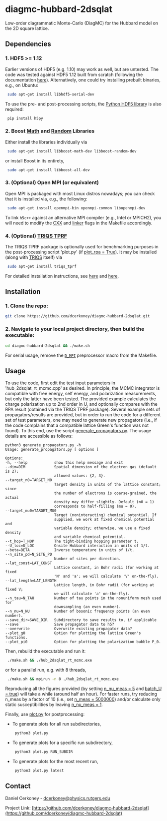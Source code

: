 # diagmc-hubbard-2dsqlat
Low-order diagrammatic Monte-Carlo (DiagMC) for the Hubbard model on the 2D square lattice.


<!-- DEPENDENCIES -->
## Dependencies

### 1. HDF5 >= 1.12

Earlier versions of HDF5 (e.g. 1.10) may work as well, but are untested. The code was tested against HDF5 1.12 built from scratch (following the documentation [here](https://portal.hdfgroup.org/display/support/HDF5+1.12.0)). Alternatively, one could try installing prebuilt binaries, e.g., on Ubuntu:
   ```sh
    sudo apt-get install libhdf5-serial-dev
   ```
To use the pre- and post-processing scripts, the [Python HDF5 library](https://docs.h5py.org/en/stable/quick.html) is also required:
   ```sh
    pip install h5py
   ```
### 2. Boost [Math](https://www.boost.org/doc/libs/1_76_0/libs/math/doc/html/index.html) and [Random](https://www.boost.org/doc/libs/1_76_0/doc/html/boost_random.html) Libraries

Either install the libraries individually via
   ```sh
    sudo apt-get install libboost-math-dev libboost-random-dev
   ```
or install Boost in its entirety,
   ```sh
    sudo apt-get install libboost-all-dev
   ```
### 3. (Optional) Open MPI (or equivalent)
Open MPI is packaged with most Linux distros nowadays; you can check that it is installed via, e.g., the following:
   ```sh
    sudo apt-get install openmpi-bin openmpi-common libopenmpi-dev
   ```
To link `h5c++` against an alternative MPI compiler (e.g., Intel or MPICH2), you will need to modify the [CXX](https://github.com/dcerkoney/diagmc-hubbard-2dsqlat/blob/e00ea5a7d17f2076fe5889a23ca7152f3c5846d3/build/Makefile#L9) and [linker](https://github.com/dcerkoney/diagmc-hubbard-2dsqlat/blob/e00ea5a7d17f2076fe5889a23ca7152f3c5846d3/build/Makefile#L10) flags in the Makefile accordingly.

### 4. (Optional) [TRIQS TPRF](https://triqs.github.io/tprf/latest/index.html#)

The TRIQS TPRF package is optionally used for benchmarking purposes in the post-processing script 'plot.py' (if [plot_rpa = True](https://github.com/dcerkoney/diagmc-hubbard-2dsqlat/blob/f6be749f6154e362187f15f14b11eaa1ded88616/plot.py#L569)). It may be installed (along with [TRIQS](https://triqs.github.io/triqs/latest/) itself) via
   ```sh
    sudo apt-get install triqs_tprf
   ```
For detailed installation instructions, see [here](https://triqs.github.io/tprf/latest/install.html) and [here](https://triqs.github.io/triqs/latest/install.html).


<!-- INSTALLATION -->
## Installation

### 1. Clone the repo:
   ```sh
   git clone https://github.com/dcerkoney/diagmc-hubbard-2dsqlat.git
   ```
### 2. Navigate to your local project directory, then build the executable:
   ```sh
   cd diagmc-hubbard-2dsqlat && ./make.sh
   ```
For serial usage, remove the [`D_MPI`](https://github.com/dcerkoney/diagmc-hubbard-2dsqlat/blob/e00ea5a7d17f2076fe5889a23ca7152f3c5846d3/build/Makefile#L2) preprocessor macro from the Makefile.

<!-- USAGE -->
## Usage

To use the code, first edit the test input parameters in 'hub_2dsqlat_rt_mcmc.cpp' as desired. In principle, the MCMC integrator is compatible with free energy, self energy, and polarization measurements, but only the latter have been tested. The provided example calculates the charge polarization up to 2nd order in U, and optionally compares with the RPA result (obtained via the TRIQS TPRF package). Several example sets of propagators/results are provided, but in order to run the code for a different set of test parameters, one may need to generate new propagators (i.e., if the code complains that a compatible lattice Green's function was not found). To this end, use the script [generate_propagators.py](https://github.com/dcerkoney/diagmc-hubbard-2dsqlat/blob/9b82d1568875d67482f1bc3a151dabcaa85454f4/generate_propagators.py). The usage details are accessible as follows:
   ```
python3 generate_propagators.py -h
Usage: generate_propagators.py [ options ]

Options:
  -h, --help            show this help message and exit
  --dim=DIM             Spatial dimension of the electron gas (default is 2);
                         allowed values: {2, 3}.
  --target_n0=TARGET_N0
                         Target density in units of the lattice constant; since
                         the number of electrons is coarse-grained, the actual
                         density may differ slightly. Default (n0 = 1)
                         corresponds to half-filling (mu = 0).
  --target_mu0=TARGET_MU0
                         Target (noninteracting) chemical potential. If
                         supplied, we work at fixed chemical potential and
                         variable density; otherwise, we use a fixed density
                         and variable chemical potential.
  --t_hop=T_HOP         The tight-binding hopping parameter t.
  --U_loc=U_LOC         Onsite Hubbard interaction in units of 1/t.
  --beta=BETA           Inverse temperature in units of 1/t.
  --n_site_pd=N_SITE_PD
                         Number of sites per direction.
  --lat_const=LAT_CONST
                         Lattice constant, in Bohr radii (for working at fixed
                         'N' and 'a'; we will calculate 'V' on-the-fly).
  --lat_length=LAT_LENGTH
                         Lattice length, in Bohr radii (for working at fixed V;
                         we will calculate 'a' on-the-fly).
  --n_tau=N_TAU         Number of tau points in the nonuniform mesh used for
                         downsampling (an even number).
  --n_nu=N_NU           Number of bosonic frequency points (an even number).
  --save_dir=SAVE_DIR   Subdirectory to save results to, if applicable
  --save                Save propagator data to h5?
  --overwrite           Overwrite existing propagator data?
  --plot_g0             Option for plotting the lattice Green's functions.
  --plot_pi0            Option for plotting the polarization bubble P_0.
   ```
Then, rebuild the executable and run it:
   ```sh
    ./make.sh && ./hub_2dsqlat_rt_mcmc.exe
   ```
or for a parallel run, e.g. with 8 threads,
   ```sh
    ./make.sh && mpirun -n 8 ./hub_2dsqlat_rt_mcmc.exe
   ```
   
Reproducing all the figures provided (by setting [n_nu_meas = 5](https://github.com/dcerkoney/diagmc-hubbard-2dsqlat/blob/9b82d1568875d67482f1bc3a151dabcaa85454f4/src/hub_2dsqlat_rt_mcmc.cpp#L25) and [batch_U = true](https://github.com/dcerkoney/diagmc-hubbard-2dsqlat/blob/9b82d1568875d67482f1bc3a151dabcaa85454f4/src/hub_2dsqlat_rt_mcmc.cpp#L21)) will take a while (around half an hour).
For faster runs, try reducing n_meas by a factor of 10 (i.e., set [n_meas = 5000000](https://github.com/dcerkoney/diagmc-hubbard-2dsqlat/blob/9b82d1568875d67482f1bc3a151dabcaa85454f4/src/hub_2dsqlat_rt_mcmc.cpp#L23)) and/or calculate only static susceptibilities by leaving [n_nu_meas = 1](https://github.com/dcerkoney/diagmc-hubbard-2dsqlat/blob/9b82d1568875d67482f1bc3a151dabcaa85454f4/src/hub_2dsqlat_rt_mcmc.cpp#L25).

Finally, use [plot.py](https://github.com/dcerkoney/diagmc-hubbard-2dsqlat/blob/9b82d1568875d67482f1bc3a151dabcaa85454f4/plot.py) for postprocessing:
* To generate plots for all run subdirectories,
   ```sh
    python3 plot.py
   ```
* To generate plots for a specific run subdirectory,
   ```sh
    python3 plot.py RUN_SUBDIR
   ```
* To generate plots for the most recent run,
   ```sh
    python3 plot.py latest
   ```

<!-- CONTACT -->
## Contact

Daniel Cerkoney - dcerkoney@physics.rutgers.edu

Project Link: [https://github.com/dcerkoney/diagmc-hubbard-2dsqlat](https://github.com/dcerkoney/diagmc-hubbard-2dsqlat)
